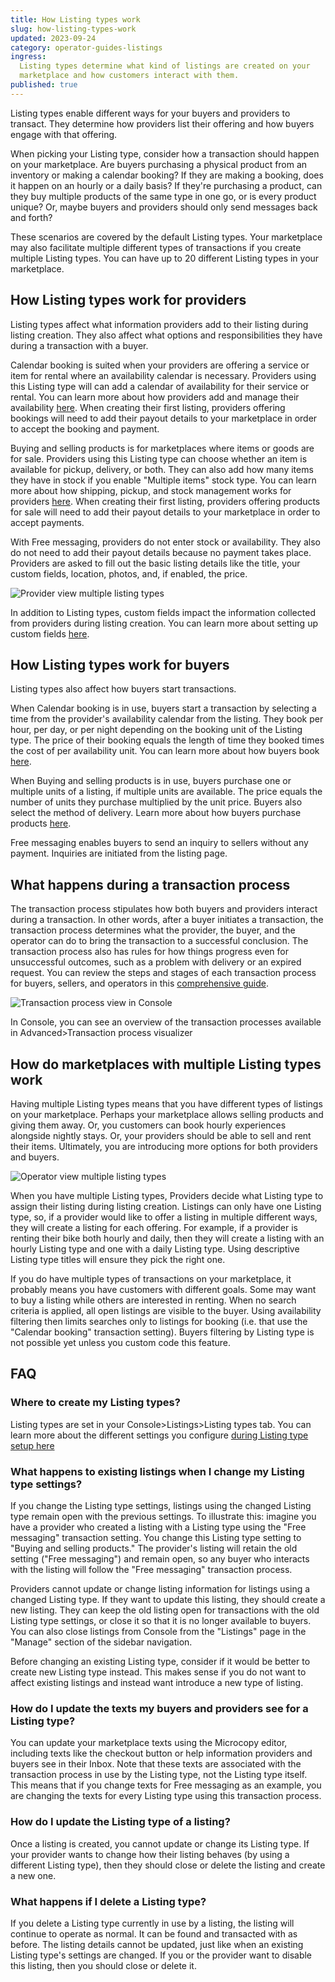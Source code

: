 ```yaml
---
title: How Listing types work
slug: how-listing-types-work
updated: 2023-09-24
category: operator-guides-listings
ingress:
  Listing types determine what kind of listings are created on your
  marketplace and how customers interact with them.
published: true
---
```


Listing types enable different ways for your buyers and providers to
transact. They determine how providers list their offering and how
buyers engage with that offering.

When picking your Listing type, consider how a transaction should happen
on your marketplace. Are buyers purchasing a physical product from an
inventory or making a calendar booking? If they are making a booking,
does it happen on an hourly or a daily basis? If they're purchasing a
product, can they buy multiple products of the same type in one go, or
is every product unique? Or, maybe buyers and providers should only send
messages back and forth?

These scenarios are covered by the default Listing types. Your
marketplace may also facilitate multiple different types of transactions
if you create multiple Listing types. You can have up to 20 different
Listing types in your marketplace.

## How Listing types work for providers

Listing types affect what information providers add to their listing
during listing creation. They also affect what options and
responsibilities they have during a transaction with a buyer.

Calendar booking is suited when your providers are offering a service or
item for rental where an availability calendar is necessary. Providers
using this Listing type will can add a calendar of availability for
their service or rental. You can learn more about how providers add and
manage their availability
[here](operator-guides/default-availability-management-options/#how-sellers-add-their-availability).
When creating their first listing, providers offering bookings will need
to add their payout details to your marketplace in order to accept the
booking and payment.

Buying and selling products is for marketplaces where items or goods are
for sale. Providers using this Listing type can choose whether an item
is available for pickup, delivery, or both. They can also add how many
items they have in stock if you enable "Multiple items" stock type. You
can learn more about how shipping, pickup, and stock management works
for providers
[here](/operator-guides/default-inventory-management-options/). When
creating their first listing, providers offering products for sale will
need to add their payout details to your marketplace in order to accept
payments.

With Free messaging, providers do not enter stock or availability. They
also do not need to add their payout details because no payment takes
place. Providers are asked to fill out the basic listing details like
the title, your custom fields, location, photos, and, if enabled, the
price.

![Provider view multiple listing types](./listing-type-seller.png)

In addition to Listing types, custom fields impact the information
collected from providers during listing creation. You can learn more
about setting up custom fields
[here](https://www.sharetribe.com/docs/operator-guides/how-to-add-and-edit-listing-fields/).

## How Listing types work for buyers

Listing types also affect how buyers start transactions.

When Calendar booking is in use, buyers start a transaction by selecting
a time from the provider's availability calendar from the listing. They
book per hour, per day, or per night depending on the booking unit of
the Listing type. The price of their booking equals the length of time
they booked times the cost of per availability unit. You can learn more
about how buyers book
[here](/operator-guides/default-availability-management-options/#how-buyers-book).

When Buying and selling products is in use, buyers purchase one or
multiple units of a listing, if multiple units are available. The price
equals the number of units they purchase multiplied by the unit price.
Buyers also select the method of delivery. Learn more about how buyers
purchase products
[here](/operator-guides/default-inventory-management-options/#buying-the-listing-as-a-buyer).

Free messaging enables buyers to send an inquiry to sellers without any
payment. Inquiries are initiated from the listing page.

## What happens during a transaction process

The transaction process stipulates how both buyers and providers
interact during a transaction. In other words, after a buyer initiates a
transaction, the transaction process determines what the provider, the
buyer, and the operator can do to bring the transaction to a successful
conclusion. The transaction process also has rules for how things
progress even for unsuccessful outcomes, such as a problem with delivery
or an expired request. You can review the steps and stages of each
transaction process for buyers, sellers, and operators in this
[comprehensive guide](operator-guides/default-transaction-process-options/).

![Transaction process view in Console](./transaction-process.png)

In Console, you can see an overview of the transaction processes
available in Advanced>Transaction process visualizer

## How do marketplaces with multiple Listing types work

Having multiple Listing types means that you have different types of
listings on your marketplace. Perhaps your marketplace allows selling
products and giving them away. Or, you customers can book hourly
experiences alongside nightly stays. Or, your providers should be able
to sell and rent their items. Ultimately, you are introducing more
options for both providers and buyers.

![Operator view multiple listing types](./listing-type-admin.png)

When you have multiple Listing types, Providers decide what Listing type
to assign their listing during listing creation. Listings can only have
one Listing type, so, if a provider would like to offer a listing in
multiple different ways, they will create a listing for each offering.
For example, if a provider is renting their bike both hourly and daily,
then they will create a listing with an hourly Listing type and one with
a daily Listing type. Using descriptive Listing type titles will ensure
they pick the right one.

If you do have multiple types of transactions on your marketplace, it
probably means you have customers with different goals. Some may want to
buy a listing while others are interested in renting. When no search
criteria is applied, all open listings are visible to the buyer. Using
availability filtering then limits searches only to listings for booking
(i.e. that use the "Calendar booking" transaction setting). Buyers
filtering by Listing type is not possible yet unless you custom code
this feature.

## FAQ

### Where to create my Listing types?

Listing types are set in your Console>Listings>Listing types tab. You
can learn more about the different settings you configure
[during Listing type setup here](https://www.sharetribe.com/docs/the-new-sharetribe/what-are-listing-types/)

### What happens to existing listings when I change my Listing type settings?

If you change the Listing type settings, listings using the changed
Listing type remain open with the previous settings. To illustrate this:
imagine you have a provider who created a listing with a Listing type
using the "Free messaging" transaction setting. You change this Listing
type setting to "Buying and selling products." The provider's listing
will retain the old setting ("Free messaging") and remain open, so any
buyer who interacts with the listing will follow the "Free messaging"
transaction process.

Providers cannot update or change listing information for listings using
a changed Listing type. If they want to update this listing, they should
create a new listing. They can keep the old listing open for
transactions with the old Listing type settings, or close it so that it
is no longer available to buyers. You can also close listings from
Console from the "Listings" page in the "Manage" section of the sidebar
navigation.

Before changing an existing Listing type, consider if it would be better
to create new Listing type instead. This makes sense if you do not want
to affect existing listings and instead want introduce a new type of
listing.

### How do I update the texts my buyers and providers see for a Listing type?

You can update your marketplace texts using the Microcopy editor,
including texts like the checkout button or help information providers
and buyers see in their Inbox. Note that these texts are associated with
the transaction process in use by the Listing type, not the Listing type
itself. This means that if you change texts for Free messaging as an
example, you are changing the texts for every Listing type using this
transaction process.

### How do I update the Listing type of a listing?

Once a listing is created, you cannot update or change its Listing type.
If your provider wants to change how their listing behaves (by using a
different Listing type), then they should close or delete the listing
and create a new one.

### What happens if I delete a Listing type?

If you delete a Listing type currently in use by a listing, the listing
will continue to operate as normal. It can be found and transacted with
as before. The listing details cannot be updated, just like when an
existing Listing type's settings are changed. If you or the provider
want to disable this listing, then you should close or delete it.

